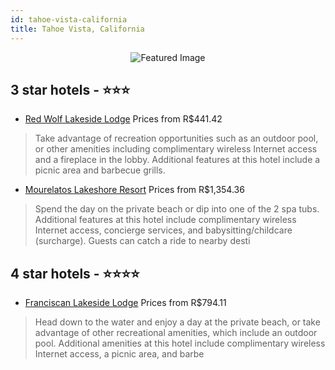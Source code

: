 ```yaml
---
id: tahoe-vista-california
title: Tahoe Vista, California
---
```


<center><img src="https://i.travelapi.com/hotels/10000000/9730000/9728600/9728589/a66a1016_z.jpg" alt="Featured Image" /></center>


##  3 star hotels - ⭐️⭐️⭐️

-    [Red Wolf Lakeside Lodge](https://us.hurb.com/hotels/tahoe-vista/red-wolf-lakeside-lodge-JNP-JP189295?cmp=18055) Prices from R$441.42
   > Take advantage of recreation opportunities such as an outdoor pool, or other amenities including complimentary wireless Internet access and a fireplace in the lobby. Additional features at this hotel include a picnic area and barbecue grills.
-    [Mourelatos Lakeshore Resort](https://us.hurb.com/hotels/tahoe-vista/mourelatos-lakeshore-resort-JNP-JP189364?cmp=18055) Prices from R$1,354.36
   > Spend the day on the private beach or dip into one of the 2 spa tubs. Additional features at this hotel include complimentary wireless Internet access, concierge services, and babysitting/childcare (surcharge). Guests can catch a ride to nearby desti

##  4 star hotels - ⭐️⭐️⭐️⭐️

-    [Franciscan Lakeside Lodge](https://us.hurb.com/hotels/tahoe-vista/franciscan-lakeside-lodge-JNP-JP844267?cmp=18055) Prices from R$794.11
   > Head down to the water and enjoy a day at the private beach, or take advantage of other recreational amenities, which include an outdoor pool. Additional amenities at this hotel include complimentary wireless Internet access, a picnic area, and barbe
